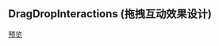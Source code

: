 ## DragDropInteractions (拖拽互动效果设计)

[预览](https://f2ex.github.io/Frontend-Library/packages/DragDropInteractions/)
